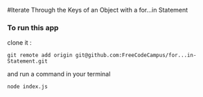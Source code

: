 #Iterate Through the Keys of an Object with a for...in Statement

### To run this app
clone it :
```
git remote add origin git@github.com:FreeCodeCampus/for...in-Statement.git
```

and run a command in your terminal
```
node index.js
```

